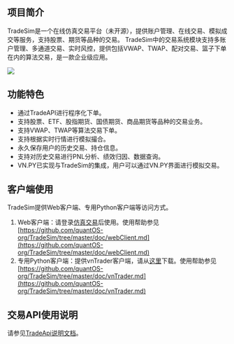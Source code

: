 ## 项目简介 
TradeSim是一个在线仿真交易平台（未开源），提供账户管理、在线交易、模拟成交等服务，支持股票、期货等品种的交易。
TradeSim中的交易系统模块支持多账户管理、多通道交易、实时风控，提供包括VWAP、TWAP、配对交易、篮子下单在内的算法交易，是一款企业级应用。

![](https://github.com/quantOS-org/TradeSim/blob/master/doc/img/tradesim.png)

## 功能特色 

- 通过TradeAPI进行程序化下单。
- 支持股票、ETF、股指期货、国债期货、商品期货等品种的交易业务。
- 支持VWAP、TWAP等算法交易下单。
- 支持根据实时行情进行模拟撮合。
- 永久保存用户的历史交易、持仓信息。
- 支持对历史交易进行PNL分析、绩效归因、数据查询。
- VN.PY已实现与TradeSim的集成，用户可以通过VN.PY界面进行模拟交易。

## 客户端使用

TradeSim提供Web客户端、专用Python客户端等访问方式。

1. Web客户端：请登录[仿真交易](http://www.quantos.org/tradesim/trade.html)后使用。使用帮助参见[https://github.com/quantOS-org/TradeSim/tree/master/doc/webClient.md](https://github.com/quantOS-org/TradeSim/tree/master/doc/webClient.md)
2. 专用Python客户端：提供vnTrader客户端，请从[这里](https://github.com/quantOS-org/TradeSim/tree/master/vnTrader)下载。使用帮助参见[https://github.com/quantOS-org/TradeSim/tree/master/doc/vnTrader.md](https://github.com/quantOS-org/TradeSim/tree/master/doc/vnTrader.md)

## 交易API使用说明

请参见[TradeApi说明文档](https://github.com/quantOS-org/TradeAPI)。
